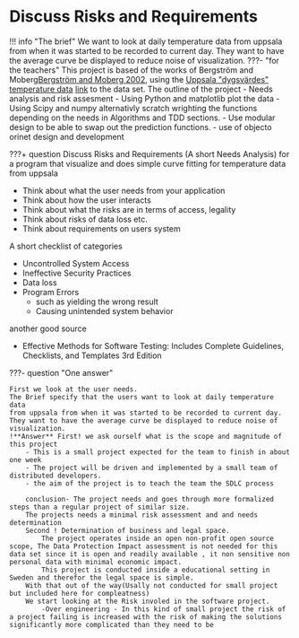 # Discuss Risks and Requirements

!!! info "The brief"
    We want to look at daily temperature data from uppsala from when it was started to be recorded to current day.  They want to have the average curve be displayed to reduce noise of visualization.
???- "for the teachers"
    This project is based of the works of Bergström and Moberg[Bergström and Moberg 2002](https://www.smhi.se/polopoly_fs/1.175744!/Bergstr%C3%B6m_Moberg_Uppsala.pdf), using the [Uppsala "dygsvärdes" temperature data](https://www.smhi.se/data/meteorologi/temperatur/uppsalas-temperaturserie-1.2855) [link](https://www.smhi.se/polopoly_fs/1.2866!/uppsala_tm_1722-2022.zip) to the data set. The outline of the project
        - Needs analysis and risk assesment
        - Using Python and matplotlib plot the data
        - Using Scipy and numpy alternativly scratch wrighting the functions depending on the needs in Algorithms and TDD sections.
        - Use modular design to be able to swap out the prediction functions.
        - use of objecto orinet design and development


???+ question Discuss Risks and Requirements (A short Needs Analysis) for a program that visualize and does simple curve fitting for temperature data from uppsala

- Think about what the user needs from your application
- Think about how the user interacts
- Think about what the risks are in terms of access, legality
- Think about risks of data loss etc.
- Think about requirements on users system

A short checklist of categories

- Uncontrolled System Access
- Ineffective Security Practices
- Data loss
- Program Errors
    - such as yielding the wrong result
    - Causing unintended system behavior

another good source

- Effective Methods for Software Testing: Includes Complete Guidelines, Checklists, and Templates 3rd Edition

???- question "One answer"

    First we look at the user needs.
    The Brief specify that the users want to look at daily temperature data
    from uppsala from when it was started to be recorded to current day.
    They want to have the average curve be displayed to reduce noise of visualization.
    !**Answer** First! we ask ourself what is the scope and magnitude of this project
        - This is a small project expected for the team to finish in about one week
        - The project will be driven and implemented by a small team of distributed developers.
        - the aim of the project is to teach the team the SDLC process

        conclusion- The project needs and goes through more formalized steps than a regular project of similar size.
        The projects needs a minimal risk assessment and and needs determination
        Second ! Determination of business and legal space.
            The project operates inside an open non-profit open source scope, The Data Protection Impact assessment is not needed for this data set since it is open and readily available , it non sensitive non personal data with minimal economic impact.
            This project is conducted inside a educational setting in Sweden and therefor the legal space is simple.
        With that out of the way(Usally not conducted for small project but included here for compleatness)
        We start looking at the Risk involed in the software project.
            -Over engineering - In this kind of small project the risk of a project failing is increased with the risk of making the solutions significantly more complicated than they need to be

